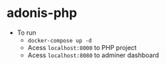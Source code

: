 # adonis-php
* To run
  - `docker-compose up -d`
  - Acess `localhost:8000` to PHP project
  - Acess `localhost:8080` to adminer dashboard